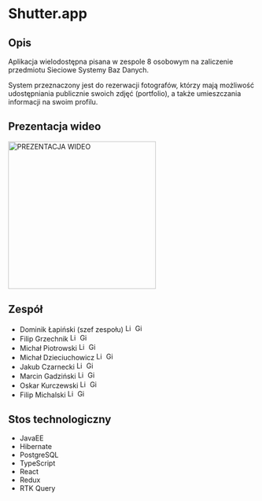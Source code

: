 # Shutter.app

## Opis

Aplikacja wielodostępna pisana w zespole 8 osobowym na zaliczenie przedmiotu Sieciowe Systemy Baz Danych.

System przeznaczony jest do rezerwacji fotografów, którzy mają możliwość udostępniania publicznie swoich zdjęć (portfolio), a także umieszczania informacji na swoim profilu.

<!-- [PREZENTACJA WIDEO](https://youtu.be/3mAFDJOHxhE) -->

## Prezentacja wideo

<!-- [![PREZENTACJA WIDEO](https://img.youtube.com/vi/3mAFDJOHxhE/maxresdefault.jpg)](https://youtu.be/3mAFDJOHxhE) -->

[<img src="https://img.youtube.com/vi/3mAFDJOHxhE/maxresdefault.jpg" alt="PREZENTACJA WIDEO" height=300/>](https://youtu.be/3mAFDJOHxhE)

## Zespół

-   Dominik Łapiński (szef zespołu)
    [<img src="https://upload.wikimedia.org/wikipedia/commons/thumb/8/81/LinkedIn_icon.svg/2048px-LinkedIn_icon.svg.png" alt="LinkedIn" height=16/>](https://www.linkedin.com/in/dominik-lapinski/)
    [<img src="https://upload.wikimedia.org/wikipedia/commons/9/91/Octicons-mark-github.svg" alt="GitHub" height=16/>](https://github.com/Smokopyrka)
-   Filip Grzechnik
    [<img src="https://upload.wikimedia.org/wikipedia/commons/thumb/8/81/LinkedIn_icon.svg/2048px-LinkedIn_icon.svg.png" alt="LinkedIn" height=16/>](https://www.linkedin.com/in/fgrzechnik/)
    [<img src="https://upload.wikimedia.org/wikipedia/commons/9/91/Octicons-mark-github.svg" alt="GitHub" height=16/>](https://github.com/UnderMan4)
-   Michał Piotrowski
    [<img src="https://upload.wikimedia.org/wikipedia/commons/thumb/8/81/LinkedIn_icon.svg/2048px-LinkedIn_icon.svg.png" alt="LinkedIn" height=16/>](https://www.linkedin.com/in/piotrowski-michal/)
    [<img src="https://upload.wikimedia.org/wikipedia/commons/9/91/Octicons-mark-github.svg" alt="GitHub" height=16/>](https://github.com/message-deleted)
-   Michał Dzieciuchowicz
    [<img src="https://upload.wikimedia.org/wikipedia/commons/thumb/8/81/LinkedIn_icon.svg/2048px-LinkedIn_icon.svg.png" alt="LinkedIn" height=16/>](https://www.linkedin.com/in/mdzieciuchowicz/)
    [<img src="https://upload.wikimedia.org/wikipedia/commons/9/91/Octicons-mark-github.svg" alt="GitHub" height=16/>](https://github.com/mdzieciuchowicz)
-   Jakub Czarnecki
    [<img src="https://upload.wikimedia.org/wikipedia/commons/thumb/8/81/LinkedIn_icon.svg/2048px-LinkedIn_icon.svg.png" alt="LinkedIn" height=16/>](https://www.linkedin.com/in/czarnecki-jakub/)
    [<img src="https://upload.wikimedia.org/wikipedia/commons/9/91/Octicons-mark-github.svg" alt="GitHub" height=16/>](https://github.com/jakubczarnecki)
-   Marcin Gadziński
    [<img src="https://upload.wikimedia.org/wikipedia/commons/thumb/8/81/LinkedIn_icon.svg/2048px-LinkedIn_icon.svg.png" alt="LinkedIn" height=16/>](https://www.linkedin.com/in/marcingadzinski/)
    [<img src="https://upload.wikimedia.org/wikipedia/commons/9/91/Octicons-mark-github.svg" alt="GitHub" height=16/>](https://github.com/MarcinGadz)
-   Oskar Kurczewski
    [<img src="https://upload.wikimedia.org/wikipedia/commons/thumb/8/81/LinkedIn_icon.svg/2048px-LinkedIn_icon.svg.png" alt="LinkedIn" height=16/>](https://www.linkedin.com/in/oskar-kurczewski/)
    [<img src="https://upload.wikimedia.org/wikipedia/commons/9/91/Octicons-mark-github.svg" alt="GitHub" height=16/>](https://github.com/oskarkurczewski)
-   Filip Michalski
    [<img src="https://upload.wikimedia.org/wikipedia/commons/thumb/8/81/LinkedIn_icon.svg/2048px-LinkedIn_icon.svg.png" alt="LinkedIn" height=16/>](https://www.linkedin.com/in/filip--michalski/)
    [<img src="https://upload.wikimedia.org/wikipedia/commons/9/91/Octicons-mark-github.svg" alt="GitHub" height=16/>](https://github.com/Fidzii)

## Stos technologiczny

-   JavaEE
-   Hibernate
-   PostgreSQL
-   TypeScript
-   React
-   Redux
-   RTK Query
